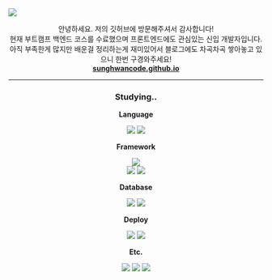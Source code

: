 <img src="https://capsule-render.vercel.app/api?type=waving&color=D9C099&height=200&section=header&text=Sunghwan 💻 Code&fontSize=60"/>

<p align="center">
<!-- <a href="https://hits.seeyoufarm.com"><img src="https://hits.seeyoufarm.com/api/count/incr/badge.svg?url=https%3A%2F%2Fgithub.com%2Fsunghwancode%2Fhit-counter&count_bg=%23EE9D37&title_bg=%23555555&icon=github.svg&icon_color=%23E7E7E7&title=hits&edge_flat=false"/></a> -->
</p>
<p align="center">
안녕하세요. 저의 깃허브에 방문해주셔서 감사합니다!<br>
현재 부트캠프 백엔드 코스를 수료했으며 프론트엔드에도 관심있는 신입 개발자입니다.<br>
아직 부족한게 많지만 배운걸 정리하는게 재미있어서 블로그에도 차곡차곡 쌓아놓고 있으니 한번 구경와주세요!<br>
<b><a href="https://sunghwancode.github.io/" target="_blank">sunghwancode.github.io</a></b>
</p>

---

<div style="pointer-events: none;">
<h3 align="center">Studying..</h3>
<p align="center">
<b>Language</b>
</p>
<p align="center">
<img src="https://img.shields.io/badge/Javascript-F7DF1E?style=for-the-badge&logo=Javascript&logoColor=black"> <img src="https://img.shields.io/badge/Typescript-3178C6?style=for-the-badge&logo=Typescript&logoColor=black">
</p>
<p align="center">
<b>Framework</b>
</p>
<p align="center">
<img src="https://img.shields.io/badge/Node.js-339933?style=for-the-badge&logo=Node.js&logoColor=black">
<br>
<img src="https://img.shields.io/badge/NestJS-E0234E?style=for-the-badge&logo=NestJS&logoColor=black"> <img src="https://img.shields.io/badge/GraphQL-E10098?style=for-the-badge&logo=GraphQL&logoColor=black">
</p>
<p align="center">
<b>Database</b>
</p>
<p align="center">
<img src="https://img.shields.io/badge/MySQL-4479A1?style=for-the-badge&logo=MySQL&logoColor=black"> <img src="https://img.shields.io/badge/MongoDB-47A248?style=for-the-badge&logo=MongoDB&logoColor=black">
</p>
<p align="center">
<b>Deploy</b>
</p>
<p align="center">
<img src="https://img.shields.io/badge/Docker-2496ED?style=for-the-badge&logo=Docker&logoColor=black"> <img src="https://img.shields.io/badge/Google Cloud Platform-4285F4?style=for-the-badge&logo=Google&logoColor=black">
</p>
<p align="center">
<b>Etc.</b>
</p>
<p align="center">
<img src="https://img.shields.io/badge/ElasticSearch-005571?style=for-the-badge&logo=ElasticSearch&logoColor=black"> <img src="https://img.shields.io/badge/Logstash-005571?style=for-the-badge&logo=Logstash&logoColor=black"> <img src="https://img.shields.io/badge/Redis-DC382D?style=for-the-badge&logo=Redis&logoColor=black">
</p>
</div>
